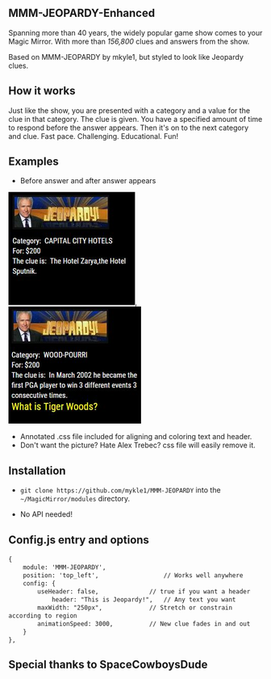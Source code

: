 ## MMM-JEOPARDY-Enhanced
Spanning more than 40 years, the widely popular game show comes to your Magic Mirror.
With more than *156,800* clues and answers from the show.

Based on MMM-JEOPARDY by mkyle1, but styled to look like Jeopardy clues.

## How it works

Just like the show, you are presented with a category and a value for the clue in that category.
The clue is given. You have a specified amount of time to respond before the answer appears. 
Then it's on to the next category and clue. 
Fast pace. Challenging. Educational. Fun!

## Examples

* Before answer and after answer appears

![](pix/1.JPG), ![](pix/6.JPG)

* Annotated .css file included for aligning and coloring text and header.
* Don't want the picture? Hate Alex Trebec? css file will easily remove it.

## Installation

* `git clone https://github.com/mykle1/MMM-JEOPARDY` into the `~/MagicMirror/modules` directory.

* No API needed!


## Config.js entry and options

    {
        module: 'MMM-JEOPARDY',
        position: 'top_left',                  // Works well anywhere
        config: { 
		    useHeader: false,              // true if you want a header
                header: "This is Jeopardy!",   // Any text you want
		    maxWidth: "250px",             // Stretch or constrain according to region
		    animationSpeed: 3000,          // New clue fades in and out
        }
    },
	

## Special thanks to SpaceCowboysDude
